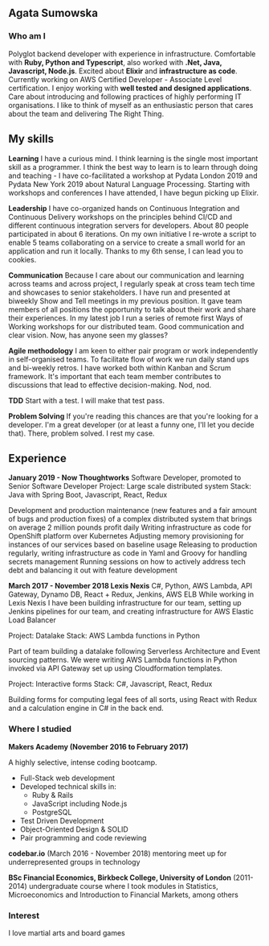## Agata Sumowska

### Who am I

Polyglot backend developer with experience in infrastructure. Comfortable with **Ruby, Python and Typescript**, also worked with **.Net, Java, Javascript, Node.js**. Excited about **Elixir** and **infrastructure as code**. Currently working on AWS Certified Developer - Associate Level certification. I enjoy working with **well tested and designed applications**. Care about introducing and following practices of highly performing IT organisations. I like to think of myself as an enthusiastic person that cares about the team and delivering The Right Thing.

## My skills

**Learning**
I have a curious mind. I think learning is the single most important skill as a programmer. I think the best way to learn is to learn through doing and  teaching - I have co-facilitated a workshop at Pydata London 2019 and Pydata New York 2019 about Natural Language Processing. Starting with workshops and conferences I have attended, I have begun picking up Elixir. 

**Leadership**
I have co-organized hands on Continuous Integration and Continuous Delivery workshops on the principles behind CI/CD and different continuous integration servers for developers. About 80 people participated in about 6 iterations. On my own initiative I re-wrote a script to enable 5 teams collaborating on a service to create a small world for an application and run it locally. Thanks to my 6th sense, I can lead you to cookies.

**Communication**
Because I care about our communication and learning across teams and across project, I regularly speak at cross team tech time and showcases to senior stakeholders. I have run and presented at biweekly Show and Tell meetings in my previous position. It gave team members of all positions the opportunity to talk about their work and share their experiences. In my latest job I run a series of remote first Ways of Working workshops for our distributed team. Good communication and clear vision. Now, has anyone seen my glasses?

**Agile methodology**
I am keen to either pair program or work independently in self-organised teams. To facilitate flow of work we run daily stand ups and bi-weekly retros. I have worked both within Kanban and Scrum framework. It's important that each team member contributes to discussions that lead to effective decision-making. Nod, nod.

**TDD**
Start with a test. I will make that test pass.

**Problem Solving**
If you're reading this chances are that you're looking for a developer. I'm a great developer (or at least a funny one, I'll let you decide that). There, problem solved. I rest my case.

## Experience

**January 2019 - Now Thoughtworks**
Software Developer, promoted to Senior Software Developer
Project: Large scale distributed system
Stack: Java with Spring Boot, Javascript, React, Redux

Development and production maintenance (new features and a fair amount of bugs and production fixes) of a complex distributed system that brings on average 2 million pounds profit daily 
Writing infrastructure as code for OpenShift platform over Kubernetes 
Adjusting memory provisioning for instances of our services based on baseline usage
Releasing to production regularly, writing infrastructure as code in Yaml and Groovy for handling secrets management
Running sessions on how to actively address tech debt and balancing it out with feature development

**March 2017 - November 2018 Lexis Nexis**
C#, Python, AWS Lambda, API Gateway, Dynamo DB, React + Redux, Jenkins, AWS ELB
While working in Lexis Nexis I have been building infrastructure for our team, setting up Jenkins pipelines for our team, and creating infrastructure for AWS Elastic Load Balancer

Project: Datalake
Stack: AWS Lambda functions in Python

Part of team building a datalake following Serverless Architecture and Event sourcing patterns. We were writing AWS Lambda functions in Python invoked via API Gateway set up using Cloudformation templates.

Project: Interactive forms
Stack: C#, Javascript, React, Redux

Building forms for computing legal fees of all sorts, using React with Redux and a calculation engine in C# in the back end.

### Where I studied

**Makers Academy (November 2016 to February 2017)**

A highly selective, intense coding bootcamp.  
- Full-Stack web development
- Developed technical skills in:
    - Ruby & Rails
    - JavaScript including Node.js
    - PostgreSQL
- Test Driven Development
- Object-Oriented Design & SOLID
- Pair programming and code reviewing

**codebar.io** (March 2016 - November 2018)
mentoring meet up for underrepresented groups in technology

**BSc Financial Economics, Birkbeck College, University of London** (2011-2014)
undergraduate course where I took modules in Statistics, Microeconomics and Introduction to Financial Markets, among others


### Interest

I love martial arts and board games
